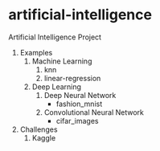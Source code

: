 artificial-intelligence
===

Artificial Intelligence Project

1. Examples 
    1. Machine Learning
        1. knn
        2. linear-regression
    2. Deep Learning
        1. Deep Neural Network
            - fashion_mnist
        2. Convolutional Neural Network
            - cifar_images
2. Challenges
    1. Kaggle